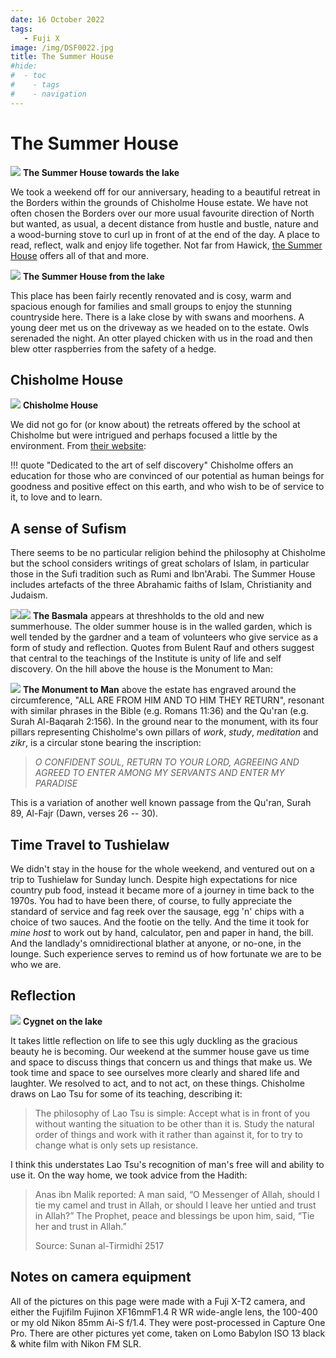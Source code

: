 ```yaml
---
date: 16 October 2022
tags:
   - Fuji X
image: /img/DSF0022.jpg
title: The Summer House
#hide:
#  - toc
#    - tags
#    - navigation
---
```


# The Summer House

![](/img/DSF0360_Panorama.jpg)
**The Summer House towards the lake**

We took a weekend off for our anniversary, heading to a beautiful retreat in the Borders within the grounds of Chisholme House estate. We have not often chosen the Borders over our more usual favourite direction of North but wanted, as usual, a decent distance from hustle and bustle, nature and a wood-burning stove to curl up in front of at the end of the day. A place to read, reflect, walk and enjoy life together. Not far from Hawick, [the Summer House](https://www.summerhousestays.co.uk/) offers all of that and more.

![](/img/DSF0022.jpg)
**The Summer House from the lake**

This place has been fairly recently renovated and is cosy, warm and spacious enough for families and small groups to enjoy the stunning countryside here. There is a lake close by with swans and moorhens. A young deer met us on the driveway as we headed on to the estate. Owls serenaded the night. An otter played chicken with us in the road and then blew otter raspberries from the safety of a hedge.

## Chisholme House

![](/img/DSF0373_Panorama.jpg)
**Chisholme House**

We did not go for (or know about) the retreats offered by the school at Chisholme but were intrigued and perhaps focused a little by the environment. From [their website](https://www.chisholme.org/):

!!! quote "Dedicated to the art of self discovery"
    Chisholme offers an education for those who are convinced of our potential as human beings for goodness and positive effect on this earth, and who wish to be of service to it, to love and to learn.

## A sense of Sufism

There seems to be no particular religion behind the philosophy at Chisholme but the school considers writings of great scholars of Islam, in particular those in the Sufi tradition such as Rumi and Ibn'Arabi. The Summer House includes artefacts of the three Abrahamic faiths of Islam, Christianity and Judaism. 

![](/img/DSF0417.jpg)![](/img/DSF0377.jpg)
**The Basmala** appears at threshholds to the old and new summerhouse. The older summer house is in the walled garden, which is well tended by the gardner and a team of volunteers who give service as a form of study and reflection. Quotes from Bulent Rauf and others suggest that central to the teachings of the Institute is unity of life and self discovery. On the hill above the house is the Monument to Man:

![](/img/DSF0169_Panorama.jpg)
**The Monument to Man** above the estate has engraved around the circumference, "ALL ARE FROM HIM AND TO HIM THEY RETURN",  resonant with similar phrases in the Bible (e.g. Romans 11:36) and the Qu'ran (e.g. Surah Al-Baqarah 2:156). In the ground near to the monument, with its four pillars representing Chisholme's own pillars of *work*, *study*, *meditation* and *zikr*, is a circular stone bearing the inscription:

> *O CONFIDENT SOUL, RETURN TO YOUR LORD, AGREEING AND AGREED TO ENTER AMONG MY SERVANTS AND ENTER MY PARADISE*

This is a variation of another well known passage from the Qu'ran, Surah 89, Al-Fajr (Dawn, verses 26 -- 30).

## Time Travel to Tushielaw

We didn't stay in the house for the whole weekend, and ventured out on a trip to Tushielaw for Sunday lunch. Despite high expectations for nice country pub food, instead it became more of a journey in time back to the 1970s. You had to have been there, of course, to fully appreciate the standard of service and fag reek over the sausage, egg 'n' chips with a choice of two sauces. And the footie on the telly. And the time it took for *mine host* to work out by hand, calculator, pen and paper in hand, the bill. And the landlady's omnidirectional blather at anyone, or no-one, in the lounge. Such experience serves to remind us of how fortunate we are to be who we are.

## Reflection

![](/img/DSF0070.jpg)
**Cygnet on the lake**

It takes little reflection on life to see this ugly duckling as the gracious beauty he is becoming. Our weekend at the summer house gave us time and space to discuss things that concern us and things that make us. We took time and space to see ourselves more clearly and shared life and laughter. We resolved to act, and to not act, on these things. Chisholme draws on Lao Tsu for some of its teaching, describing it:

> The philosophy of Lao Tsu is simple: Accept what is in front of you without wanting the situation to be other than it is. Study the natural order of things and work with it rather than against it, for to try to change what is only sets up resistance.

I think this understates Lao Tsu's recognition of man's free will and ability to use it. On the way home, we took advice from the Hadith:

> Anas ibn Malik reported: A man said, “O Messenger of Allah, should I tie my camel and trust in Allah, or should I leave her untied and trust in Allah?” The Prophet, peace and blessings be upon him, said, “Tie her and trust in Allah.”
>
> Source: Sunan al-Tirmidhī 2517

## Notes on camera equipment

All of the pictures on this page were made with a Fuji X-T2 camera, and either the Fujifilm Fujinon XF16mmF1.4 R WR wide-angle lens, the 100-400 or my old Nikon 85mm Ai-S f/1.4. They were  post-processed in Capture One Pro. There are other pictures yet come, taken on Lomo Babylon ISO 13 black & white film with Nikon FM SLR.